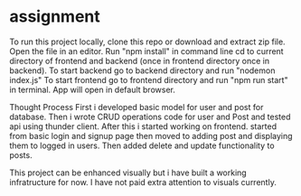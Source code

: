 # assignment
To run this project locally, clone this repo or download and extract zip file.
Open the file in an editor.
Run "npm install" in command line cd to current directory of frontend and backend (once in frontend directory once in backend).
To start backend go to backend directory and run "nodemon index.js"
To start frontend go to frontend directory and run "npm run start" in terminal.
App will open in default browser.

Thought Process
First i developed basic model for user and post for database.
Then i wrote CRUD operations code for user and Post and tested api using thunder client.
After this i started working on frontend.
started from basic login and signup page then moved to adding post and displaying them to logged in users.
Then added delete and update functionality to posts.

This project can be enhanced visually but i have built a working infratructure for now. I have not paid extra attention to visuals currently.
